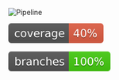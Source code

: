 ![Pipeline](https://github.com/romainsessa/m2i-api-2025/actions/workflows/ci.yml/badge.svg)


![Code Coverage](https://github.com/romainsessa/m2i-api-2025/blob/main/.github/badges/jacoco.svg)


![Branche Coverage](https://github.com/romainsessa/m2i-api-2025/blob/main/.github/badges/branches.svg)
